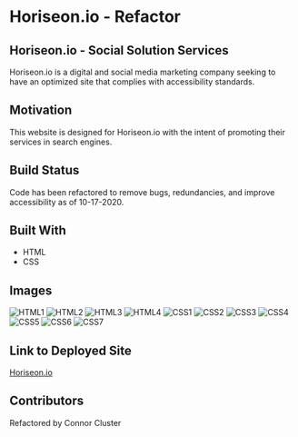 # Horiseon.io - Refactor

## Horiseon.io - Social Solution Services
Horiseon.io is a digital and social media marketing company seeking to have an optimized site that complies with accessibility standards. 

## Motivation
This website is designed for Horiseon.io with the intent of promoting their services in search engines. 

## Build Status
Code has been refactored to remove bugs, redundancies, and improve accessibility as of 10-17-2020.

## Built With
* HTML
* CSS

## Images
![HTML1](./Screenshots/HTML1.png)
![HTML2](./Screenshots/HTML2.png)
![HTML3](./Screenshots/HTML3.png)
![HTML4](./Screenshots/HTML4.png)
![CSS1](./Screenshots/CSS1.png)
![CSS2](./Screenshots/CSS2.png)
![CSS3](./Screenshots/CSS3.png)
![CSS4](./Screenshots/CSS4.png)
![CSS5](./Screenshots/CSS5.png)
![CSS6](./Screenshots/CSS6.png)
![CSS7](./Screenshots/CSS7.png)

## Link to Deployed Site
[Horiseon.io](https://clu-codes.github.io/WeeklyChallenge1/ "Horiseon.io Home")

## Contributors
Refactored by Connor Cluster